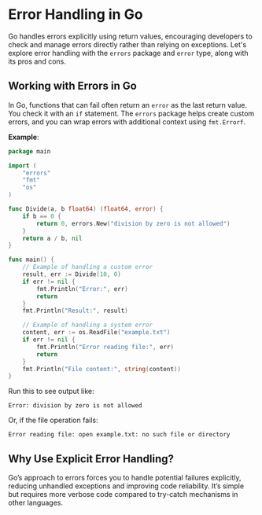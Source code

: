 # Error Handling in Go

Go handles errors explicitly using return values, encouraging developers to check and manage errors directly rather than relying on exceptions. Let's explore error handling with the `errors` package and `error` type, along with its pros and cons.

## Working with Errors in Go

In Go, functions that can fail often return an `error` as the last return value. You check it with an `if` statement. The `errors` package helps create custom errors, and you can wrap errors with additional context using `fmt.Errorf`.

**Example**:

```go
package main

import (
    "errors"
    "fmt"
    "os"
)

func Divide(a, b float64) (float64, error) {
    if b == 0 {
        return 0, errors.New("division by zero is not allowed")
    }
    return a / b, nil
}

func main() {
    // Example of handling a custom error
    result, err := Divide(10, 0)
    if err != nil {
        fmt.Println("Error:", err)
        return
    }
    fmt.Println("Result:", result)

    // Example of handling a system error
    content, err := os.ReadFile("example.txt")
    if err != nil {
        fmt.Println("Error reading file:", err)
        return
    }
    fmt.Println("File content:", string(content))
}
```

Run this to see output like:
```
Error: division by zero is not allowed
```
Or, if the file operation fails:
```
Error reading file: open example.txt: no such file or directory
```

## Why Use Explicit Error Handling?

Go’s approach to errors forces you to handle potential failures explicitly, reducing unhandled exceptions and improving code reliability. It’s simple but requires more verbose code compared to try-catch mechanisms in other languages.
